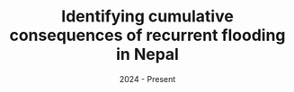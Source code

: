 ---
slug: "identifying-cumulative-consequences-of-recurrent-flooding-in-nepal"
title: Identifying cumulative consequences of recurrent flooding in Nepal
createdDate: 2024-08-19
date: "2024 - Present"
topics:
  - climate
  - impact
  - equity
status: current
methods:
  - Qualitative Methods
  - Statistical Inference
  - Mixed Methods
members:
  - eli-knodel
  - apil-k-c
  - sabine-loos
locations: ["Nepal"]
content: []
thumbnail: "" 
thumbnailCaption: ""
description: "This study ..."
---